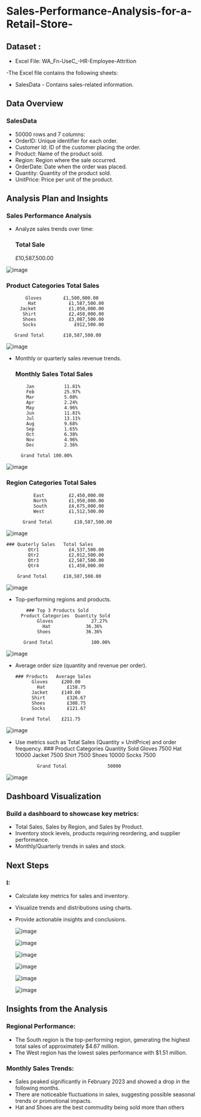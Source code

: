 # Sales-Performance-Analysis-for-a-Retail-Store-
## Dataset : 
- Excel File: WA_Fn-UseC_-HR-Employee-Attrition
  
-The Excel file contains the following sheets:

- SalesData - Contains sales-related information.

## Data Overview
### SalesData
- 50000 rows and 7 columns:
- OrderID: Unique identifier for each order.
- Customer Id: ID of the customer placing the order.
- Product: Name of the product sold.
- Region: Region where the sale occurred.
- OrderDate: Date when the order was placed.
- Quantity: Quantity of the product sold.
- UnitPrice: Price per unit of the product.

## Analysis Plan and Insights
### Sales Performance Analysis
- Analyze sales trends over time:

  ### Total Sale
   £10,587,500.00
  
![image](https://github.com/user-attachments/assets/b7bb0dd2-b63b-4a61-84d5-b71eedb71c53)

 ###  Product Categories 	 Total Sales 
           Gloves 	     £1,500,000.00 
            Hat 	       £1,587,500.00 
         Jacket 	       £1,050,000.00 
          Shirt 	       £2,450,000.00 
          Shoes 	       £3,087,500.00 
          Socks 	         £912,500.00 
      
       Grand Total 	     £10,587,500.00 

![image](https://github.com/user-attachments/assets/876c0f78-07bf-48e2-9358-1b9c38ca12be)


- Monthly or quarterly sales revenue trends.

  ### Monthly Sales	Total Sales
          Jan	        11.81%
          Feb	        25.97%
          Mar	        5.08%
          Apr	        2.24%
          May	        4.96%
          Jun	        11.81%
          Jul	        13.11%
          Aug	        9.68%
          Sep	        1.65%
          Oct	        6.38%
          Nov	        4.96%
          Dec	        2.36%

        Grand Total	100.00%

![image](https://github.com/user-attachments/assets/83540929-6f29-4212-9800-b71e2e98666a)

###     Region Categories	 Total Sales 
              East	       £2,450,000.00 
              North	       £1,950,000.00 
              South	       £4,675,000.00 
              West	       £1,512,500.00 

          Grand Total	     £10,587,500.00 

![image](https://github.com/user-attachments/assets/4bb92ff1-a9c1-4c66-96de-afeabfccf47b)


    ### Quaterly Sales	 Total Sales 
            Qtr1	       £4,537,500.00 
            Qtr2	       £2,012,500.00 
            Qtr3	       £2,587,500.00 
            Qtr4	       £1,450,000.00 
       
        Grand Total	     £10,587,500.00 

![image](https://github.com/user-attachments/assets/d79bdf29-d63b-47a3-b8cc-43ddfb1b18a5)


- Top-performing regions and products.

          ### Top 3 Products Sold	
        Product Categories	Quantity Sold
              Gloves	          27.27%
                Hat	            36.36%
              Shoes	            36.36%

         Grand Total	          100.00%

![image](https://github.com/user-attachments/assets/0e9f0e2f-aef2-44bd-badc-9c56dc3e09c3)

  
- Average order size (quantity and revenue per order).

      ### Products	 Average Sales 
            Gloves	   £200.00 
              Hat	     £158.75 
            Jacket	   £140.00 
            Shirt	     £326.67 
            Shoes	     £308.75 
            Socks	     £121.67 

        Grand Total	   £211.75
  
![image](https://github.com/user-attachments/assets/dd6a0709-69f6-4822-8d98-38f751163976)


- Use metrics such as Total Sales (Quantity × UnitPrice) and order frequency.
        ### Product Categories	Quantity Sold
                  Gloves	            7500
                    Hat	             10000
                  Jacket	            7500
                  Shirt	              7500
                  Shoes	             10000
                  Socks	              7500

              Grand Total	            50000

![image](https://github.com/user-attachments/assets/bf963d5d-dcc7-4255-af09-ec0f31372afc)

## Dashboard Visualization
### Build a dashboard to showcase key metrics:
- Total Sales, Sales by Region, and Sales by Product.
- Inventory stock levels, products requiring reordering, and supplier performance.
- Monthly/Quarterly trends in sales and stock.

## Next Steps
### I:

- Calculate key metrics for sales and inventory.
- Visualize trends and distributions using charts.
- Provide actionable insights and conclusions.


  ![image](https://github.com/user-attachments/assets/52a275ec-7f50-4703-95d7-dbe6e3ca2103)

  ![image](https://github.com/user-attachments/assets/3f5ab8ea-75a3-4c1a-a912-e336bc891b8e)


  ![image](https://github.com/user-attachments/assets/81c8ba90-9878-4376-ac50-bbbfb390375d)

  ![image](https://github.com/user-attachments/assets/cca20a4c-5e56-43b4-ae5b-9486b467780c)

  ![image](https://github.com/user-attachments/assets/8670ca15-8b76-4fb3-8c55-614df69f1e1f)


  ![image](https://github.com/user-attachments/assets/2607221c-39ef-4acd-bfa4-a0c4aab982ba)

## Insights from the Analysis
 ### Regional Performance:

- The South region is the top-performing region, generating the highest total sales of approximately $4.67 million.
- The West region has the lowest sales performance with $1.51 million.

### Monthly Sales Trends:

- Sales peaked significantly in February 2023 and showed a drop in the following months.
- There are noticeable fluctuations in sales, suggesting possible seasonal trends or promotional impacts.
- Hat and Shoes are the best commudity being sold more than others



